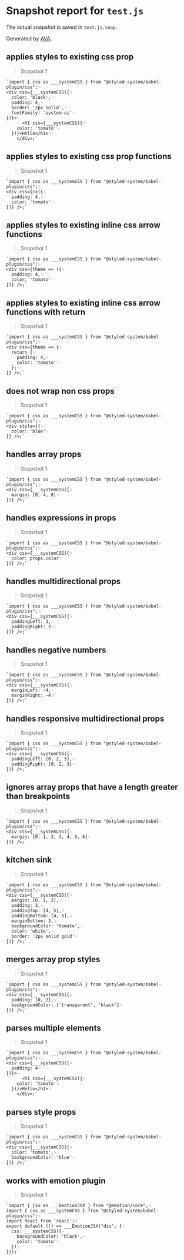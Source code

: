 # Snapshot report for `test.js`

The actual snapshot is saved in `test.js.snap`.

Generated by [AVA](https://ava.li).

## applies styles to existing css prop

> Snapshot 1

    `import { css as ___systemCSS } from "@styled-system/babel-plugin/css";␊
    <div css={___systemCSS({␊
      color: 'black',␊
      padding: 4,␊
      border: '2px solid',␊
      fontFamily: 'system-ui'␊
    })}>␊
          <h1 css={___systemCSS({␊
        color: 'tomato'␊
      })}>Hello</h1>␊
        </div>;`

## applies styles to existing css prop functions

> Snapshot 1

    `import { css as ___systemCSS } from "@styled-system/babel-plugin/css";␊
    <div css={cx({␊
      padding: 4,␊
      color: 'tomato'␊
    })} />;`

## applies styles to existing inline css arrow functions

> Snapshot 1

    `import { css as ___systemCSS } from "@styled-system/babel-plugin/css";␊
    <div css={theme => ({␊
      padding: 4,␊
      color: 'tomato'␊
    })} />;`

## applies styles to existing inline css arrow functions with return

> Snapshot 1

    `import { css as ___systemCSS } from "@styled-system/babel-plugin/css";␊
    <div css={theme => {␊
      return {␊
        padding: 4,␊
        color: 'tomato'␊
      };␊
    }} />;`

## does not wrap non css props

> Snapshot 1

    `import { css as ___systemCSS } from "@styled-system/babel-plugin/css";␊
    <div style={{␊
      color: 'blue'␊
    }} />;`

## handles array props

> Snapshot 1

    `import { css as ___systemCSS } from "@styled-system/babel-plugin/css";␊
    <div css={___systemCSS({␊
      margin: [0, 4, 8]␊
    })} />;`

## handles expressions in props

> Snapshot 1

    `import { css as ___systemCSS } from "@styled-system/babel-plugin/css";␊
    <div css={___systemCSS({␊
      color: props.color␊
    })} />;`

## handles multidirectional props

> Snapshot 1

    `import { css as ___systemCSS } from "@styled-system/babel-plugin/css";␊
    <div css={___systemCSS({␊
      paddingLeft: 3,␊
      paddingRight: 3␊
    })} />;`

## handles negative numbers

> Snapshot 1

    `import { css as ___systemCSS } from "@styled-system/babel-plugin/css";␊
    <div css={___systemCSS({␊
      marginLeft: -4,␊
      marginRight: -4␊
    })} />;`

## handles responsive multidirectional props

> Snapshot 1

    `import { css as ___systemCSS } from "@styled-system/babel-plugin/css";␊
    <div css={___systemCSS({␊
      paddingLeft: [0, 2, 3],␊
      paddingRight: [0, 2, 3]␊
    })} />;`

## ignores array props that have a length greater than breakpoints

> Snapshot 1

    `import { css as ___systemCSS } from "@styled-system/babel-plugin/css";␊
    <div css={___systemCSS({␊
      margin: [0, 1, 2, 3, 4, 5, 6]␊
    })} />;`

## kitchen sink

> Snapshot 1

    `import { css as ___systemCSS } from "@styled-system/babel-plugin/css";␊
    <div css={___systemCSS({␊
      margin: [0, 1, 2],␊
      padding: 3,␊
      paddingTop: [4, 5],␊
      paddingBottom: [4, 5],␊
      marginBottom: 3,␊
      backgroundColor: 'tomato',␊
      color: 'white',␊
      border: '2px solid gold'␊
    })} />;`

## merges array prop styles

> Snapshot 1

    `import { css as ___systemCSS } from "@styled-system/babel-plugin/css";␊
    <div css={___systemCSS({␊
      padding: [0, 2],␊
      backgroundColor: ['transparent', 'black']␊
    })} />;`

## parses multiple elements

> Snapshot 1

    `import { css as ___systemCSS } from "@styled-system/babel-plugin/css";␊
    <div css={___systemCSS({␊
      padding: 4␊
    })}>␊
          <h1 css={___systemCSS({␊
        color: 'tomato'␊
      })}>Hello</h1>␊
        </div>;`

## parses style props

> Snapshot 1

    `import { css as ___systemCSS } from "@styled-system/babel-plugin/css";␊
    <div css={___systemCSS({␊
      color: 'tomato',␊
      backgroundColor: 'blue'␊
    })} />;`

## works with emotion plugin

> Snapshot 1

    `import { jsx as ___EmotionJSX } from "@emotion/core";␊
    import { css as ___systemCSS } from "@styled-system/babel-plugin/css";␊
    import React from 'react';␊
    export default (() => ___EmotionJSX("div", {␊
      css: ___systemCSS({␊
        backgroundColor: 'black',␊
        color: 'tomato'␊
      })␊
    }));`
